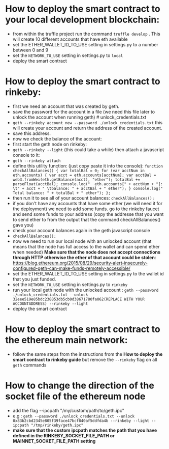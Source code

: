 # How to deploy the smart contract to your local development blockchain:
* from within the truffle project run the command `truffle develop` . This will create 10 different accounts that have eth available
* set the ETHER_WALLET_ID_TO_USE setting in settings.py to a number between 0 and 9
* set the `NETWORK_TO_USE` setting in settings.py to `local`
*  deploy the smart contract

# How to deploy the smart contract to rinkeby:

* first we need an account that was created by geth.
* save the password for the account in a file (we need this file later to unlock the account when running geth) \# unlock_credentials.txt
*  `geth --rinkeby account new --password ./unlock_credentials.txt`
this will create your account and return the address of the created account.
* save this address.
* now we check the balance of the account:
* first start the geth node on rinkeby:
*  `geth --rinkeby --light` (this could take a while)
then attach a javascript console to it:
*  `geth --rinkeby attach`
* define this utility function: (just copy paste it into the console):
`function checkAllBalances() {
    var totalBal = 0;
    for (var acctNum in eth.accounts) {
        var acct = eth.accounts[acctNum];
        var acctBal = web3.fromWei(eth.getBalance(acct), "ether");
        totalBal += parseFloat(acctBal);
        console.log("  eth.accounts[" + acctNum + "]: \t" + acct + " \tbalance: " + acctBal + " ether");
    }
    console.log("  Total balance: " + totalBal + " ether");
};`
* then run it to see all of your account balances:
 `checkAllBalances();`
* if you don't have any accounts that have some ether (we will need it for the deployment) we need to add some funds. go to the rinkeby faucet and send some funds to your address (copy the addresse that you want to send ether to from the output that the command checkAllBalances() gave you)
* check your account balances again in the geth javascript console
* `checkAllBalances();`
* now we need to run our local node with an unlocked account (that means that the node has full access to the wallet and can spend ether when needed) **Make sure that the node does not accept connections through HTTP otherwise the ether of that account could be stolen**: https://blog.ethereum.org/2015/08/29/security-alert-insecurely-configured-geth-can-make-funds-remotely-accessible/
* set the ETHER_WALLET_ID_TO_USE setting in settings.py to the wallet id that you just funded.
* set the `NETWORK_TO_USE` setting in settings.py to `rinkeby`
* run your local geth node with the unlocked account : `geth --password ./unlock_credentials.txt --unlock 32eee519e85bdc238853db5cb0d38671780fa062(REPLACE WITH YOUR ACCOUNTADDRESS) --rinkeby --light`
* deploy the smart contract

# How to deploy the smart contract to the ethereum main network:
* follow the same steps from the instructions from the **How to deploy the smart contract to rinkeby guide** but remove the `--rinkeby` flag on all `geth` commands


# How to change the direction of the socket file of  the ethereum node
* add the flag --ipcpath "/my/custom/path/to/geth.ipc"
* e.g : `geth --password ./unlock_credentials.txt --unlock 0x83b2cbd2345e805f39face47bcf840af5ddfda4b --rinkeby --light --ipcpath "/tmp/rinkeby/geth.ipc"`
* **make sure that the custom ipcpath matches the path that you have defined in the RINKEBY_SOCKET_FILE_PATH or MAINNET_SOCKET_FILE_PATH setting**
